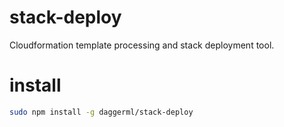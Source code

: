 # stack-deploy
Cloudformation template processing and stack deployment tool.

# install

```bash
sudo npm install -g daggerml/stack-deploy
```
